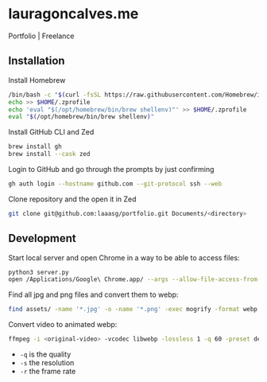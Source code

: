 # lauragoncalves.me

Portfolio | Freelance

## Installation

Install Homebrew

```bash
/bin/bash -c "$(curl -fsSL https://raw.githubusercontent.com/Homebrew/install/HEAD/install.sh)"
echo >> $HOME/.zprofile
echo 'eval "$(/opt/homebrew/bin/brew shellenv)"' >> $HOME/.zprofile
eval "$(/opt/homebrew/bin/brew shellenv)"
```

Install GitHub CLI and Zed
```bash
brew install gh
brew install --cask zed
```

Login to GitHub and go through the prompts by just confirming
```bash
gh auth login --hostname github.com --git-protocol ssh --web
```

Clone repository and the open it in Zed
```bash
git clone git@github.com:laaasg/portfolio.git Documents/<directory>
```

## Development

Start local server and open Chrome in a way to be able to access files:
```bash
python3 server.py
open /Applications/Google\ Chrome.app/ --args --allow-file-access-from-files;
```

Find all jpg and png files and convert them to webp:
```bash
find assets/ -name '*.jpg' -o -name '*.png' -exec mogrify -format webp -quality 90 {} \;
```

Convert video to animated webp:
```bash
ffmpeg -i <original-video> -vcodec libwebp -lossless 1 -q 60 -preset default -loop 0 -an -s 720x630 -r 10 output.webp
```
- `-q` is the quality
- `-s` the resolution
- `-r` the frame rate
